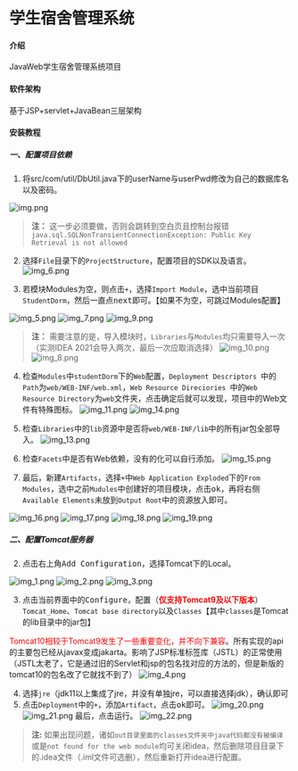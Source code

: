 # 学生宿舍管理系统

#### 介绍
JavaWeb学生宿舍管理系统项目

#### 软件架构
基于JSP+servlet+JavaBean三层架构


#### 安装教程
##### 一、配置项目依赖
1. 将src/com/util/DbUtil.java下的userName与userPwd修改为自己的数据库名以及密码。

![img.png](DocImages/img.png)
> **注：** 这一步必须要做，否则会跳转到空白页且控制台报错`java.sql.SQLNonTransientConnectionException: Public Key Retrieval is not allowed`

2. 选择`File`目录下的`ProjectStructure`，配置项目的SDK以及语言。
![img_6.png](DocImages/img_6.png)
   
3. 若模块Modules为空，则点击`+`，选择`Import Module`，选中当前项目`StudentDorm`，然后一直点<kbd>next</kbd>即可。【如果不为空，可跳过Modules配置】

![img_5.png](DocImages/img_5.png)
![img_7.png](DocImages/img_7.png)
![img_9.png](DocImages/img_9.png)
> **注：** 需要注意的是，导入模块时，`Libraries`与`Modules`均只需要导入一次（实测IDEA 2021会导入两次，最后一次应取消选择）
> ![img_10.png](DocImages/img_10.png)
> ![img_8.png](DocImages/img_8.png)

4. 检查`Modules`中`studentDorm`下的`Web`配置，`Deployment Descriptors
   `中的`Path`为`web/WEB-INF/web.xml`，`Web Resource Direciories
   `中的`Web Resource Directory`为`web`文件夹，点击确定后就可以发现，项目中的Web文件有特殊图标。
![img_11.png](DocImages/img_11.png)
![img_14.png](DocImages/img_14.png)

5. 检查`Libraries`中的`lib`资源中是否将`web/WEB-INF/lib`中的所有jar包全部导入。
![img_13.png](DocImages/img_13.png)
   
6. 检查`Facets`中是否有Web依赖，没有的化可以自行添加。
![img_15.png](DocImages/img_15.png)
   
7. 最后，新建`Artifacts`，选择`+`中`Web Application Exploded`下的`From Modules`，选中之前`Mudules`中创建好的项目模块，点击<kbd>ok</kbd>，再将右侧`Available Elements`未放到`Output Root`中的资源放入即可。

![img_16.png](DocImages/img_16.png)
![img_17.png](DocImages/img_17.png)
![img_18.png](DocImages/img_18.png)
![img_19.png](DocImages/img_19.png)
##### 二、配置Tomcat服务器

2. 点击右上角<kbd>Add Configuration</kbd>，选择Tomcat下的Local。

![img_1.png](DocImages/img_1.png)
![img_2.png](DocImages/img_2.png)
![img_3.png](DocImages/img_3.png)

3. 点击当前界面中的<kbd>Configure</kbd>，配置（<font color=red><b>仅支持Tomcat9及以下版本</b></font>）`Tomcat_Home`、`Tomcat base directory`以及`Classes`【其中`classes`是Tomcat的lib目录中的jar包】

<font color=red>Tomcat10相较于Tomcat9发生了一些重要变化，并不向下兼容</font>。所有实现的api的主要包已经从javax变成jakarta。影响了JSP标准标签库（JSTL）的正常使用（JSTL太老了，它是通过旧的Servlet和jsp的包名找对应的方法的，但是新版的tomcat10的包名改了它就找不到了）
![img_4.png](DocImages/img_4.png)

4. 选择`jre`（jdk11以上集成了jre，并没有单独jre，可以直接选择jdk），确认即可
5. 点击`Deployment`中的`+`，添加`Artifact`，点击<kbd>ok</kbd>即可。
![img_20.png](DocImages/img_20.png)
![img_21.png](DocImages/img_21.png)
最后，点击运行。
![img_22.png](DocImages/img_22.png)
> **注:** 如果出现问题，诸如`out目录里面的classes文件夹中java代码都没有被编译`或是`not found for the web module`均可关闭idea，然后删除项目目录下的.idea文件（.iml文件可选删），然后重新打开idea进行配置。
